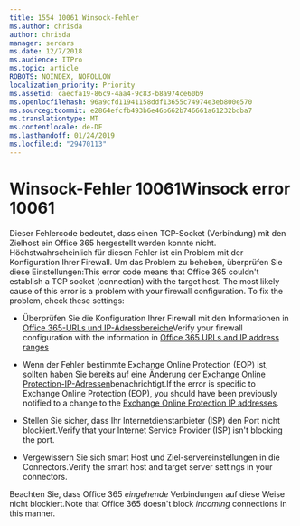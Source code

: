 ```yaml
---
title: 1554 10061 Winsock-Fehler
ms.author: chrisda
author: chrisda
manager: serdars
ms.date: 12/7/2018
ms.audience: ITPro
ms.topic: article
ROBOTS: NOINDEX, NOFOLLOW
localization_priority: Priority
ms.assetid: caecfa19-86c9-4aa4-9c83-b8a974ce60b9
ms.openlocfilehash: 96a9cfd11941158ddf13655c74974e3eb800e570
ms.sourcegitcommit: e2864efcfb493b6e46b662b746661a61232bdba7
ms.translationtype: MT
ms.contentlocale: de-DE
ms.lasthandoff: 01/24/2019
ms.locfileid: "29470113"
---
```

# <a name="winsock-error-10061"></a><span data-ttu-id="6b9b4-102">Winsock-Fehler 10061</span><span class="sxs-lookup"><span data-stu-id="6b9b4-102">Winsock error 10061</span></span>

<span data-ttu-id="6b9b4-p101">Dieser Fehlercode bedeutet, dass einen TCP-Socket (Verbindung) mit den Zielhost ein Office 365 hergestellt werden konnte nicht. Höchstwahrscheinlich für diesen Fehler ist ein Problem mit der Konfiguration Ihrer Firewall. Um das Problem zu beheben, überprüfen Sie diese Einstellungen:</span><span class="sxs-lookup"><span data-stu-id="6b9b4-p101">This error code means that Office 365 couldn't establish a TCP socket (connection) with the target host. The most likely cause of this error is a problem with your firewall configuration. To fix the problem, check these settings:</span></span>
  
- <span data-ttu-id="6b9b4-106">Überprüfen Sie die Konfiguration Ihrer Firewall mit den Informationen in [Office 365-URLs und IP-Adressbereiche](https://docs.microsoft.com/office365/enterprise/urls-and-ip-address-ranges)</span><span class="sxs-lookup"><span data-stu-id="6b9b4-106">Verify your firewall configuration with the information in [Office 365 URLs and IP address ranges](https://docs.microsoft.com/office365/enterprise/urls-and-ip-address-ranges)</span></span>
    
- <span data-ttu-id="6b9b4-107">Wenn der Fehler bestimmte Exchange Online Protection (EOP) ist, sollten haben Sie bereits auf eine Änderung der [Exchange Online Protection-IP-Adressen](https://docs.microsoft.com/office365/SecurityCompliance/eop/exchange-online-protection-ip-addresses)benachrichtigt.</span><span class="sxs-lookup"><span data-stu-id="6b9b4-107">If the error is specific to Exchange Online Protection (EOP), you should have been previously notified to a change to the [Exchange Online Protection IP addresses](https://docs.microsoft.com/office365/SecurityCompliance/eop/exchange-online-protection-ip-addresses).</span></span>
    
- <span data-ttu-id="6b9b4-108">Stellen Sie sicher, dass Ihr Internetdienstanbieter (ISP) den Port nicht blockiert.</span><span class="sxs-lookup"><span data-stu-id="6b9b4-108">Verify that your Internet Service Provider (ISP) isn't blocking the port.</span></span>
    
- <span data-ttu-id="6b9b4-109">Vergewissern Sie sich smart Host und Ziel-servereinstellungen in die Connectors.</span><span class="sxs-lookup"><span data-stu-id="6b9b4-109">Verify the smart host and target server settings in your connectors.</span></span>
    
<span data-ttu-id="6b9b4-110">Beachten Sie, dass Office 365 *eingehende* Verbindungen auf diese Weise nicht blockiert.</span><span class="sxs-lookup"><span data-stu-id="6b9b4-110">Note that Office 365 doesn't block  *incoming*  connections in this manner.</span></span> 
  


